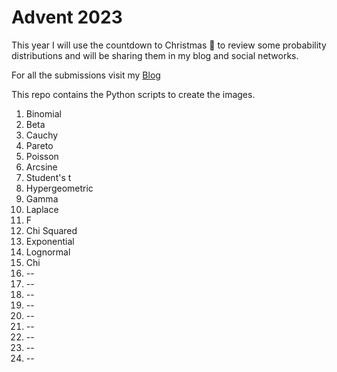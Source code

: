 # Advent 2023

This year I will use the countdown to Christmas 🎄 to review some probability distributions and will be sharing them in my blog and social networks.

For all the submissions visit my [Blog](https://quantgirl.blog/advent-calendar-2023/) 

This repo contains the Python scripts to create the images.

1. Binomial
2. Beta 
3. Cauchy
4. Pareto
5. Poisson
6.  Arcsine
7.  Student's t
8.  Hypergeometric
9.  Gamma
10.  Laplace
11.  F
12.  Chi Squared
13.  Exponential
14.  Lognormal
15.  Chi
16.  --
17.  --
18.  --
19.  --
20.  --
21.  --
22.  --
23.  --
24.  --

